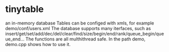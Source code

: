 # tinytable
an in-memory database
Tables can be configed with xmls, for example demo/conf/users.xml
The database supports many iterfaces, such as insert/get/set/add/dec/del/clear/find/size/begin/end/rank/queue_begin/queue_end...
The functions are all multhithread safe.
In the path demo, demo.cpp shows how to use it.
